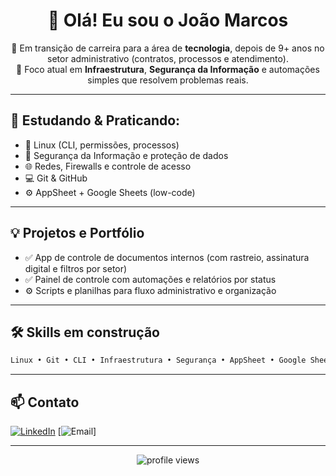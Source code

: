 
<h1 align="center">👋 Olá! Eu sou o João Marcos</h1>

<p align="center">
🚀 Em transição de carreira para a área de <strong>tecnologia</strong>, depois de 9+ anos no setor administrativo (contratos, processos e atendimento).<br>
🎯 Foco atual em <strong>Infraestrutura</strong>, <strong>Segurança da Informação</strong> e automações simples que resolvem problemas reais.
</p>

---

## 🧠 Estudando & Praticando:
- 🐧 Linux (CLI, permissões, processos)
- 🔐 Segurança da Informação e proteção de dados
- 🌐 Redes, Firewalls e controle de acesso
- 💻 Git & GitHub
- ⚙️ AppSheet + Google Sheets (low-code)

---

## 💡 Projetos e Portfólio
- ✅ App de controle de documentos internos (com rastreio, assinatura digital e filtros por setor)
- ✅ Painel de controle com automações e relatórios por status
- ⚙️ Scripts e planilhas para fluxo administrativo e organização

---

## 🛠️ Skills em construção
```bash
Linux • Git • CLI • Infraestrutura • Segurança • AppSheet • Google Sheets • Troubleshooting
```

---

## 📫 Contato

[![LinkedIn](https://img.shields.io/badge/-LinkedIn-blue?style=flat-square&logo=linkedin&logoColor=white&link=https://linkedin.com/in/joaomguilherme)](https://linkedin.com/in/joaomguilherme)
[![Email](https://img.shields.io/badge/-Email-red?style=flat-square&logo=gmail&logoColor=white)]

---

<p align="center">
  <img src="https://komarev.com/ghpvc/?username=joaomguilherme&color=blue" alt="profile views"/>
</p>
